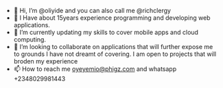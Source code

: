 - 👋 Hi, I’m @oliyide and you can also call me @richclergy
- 👀 I Have about 15years experience programming and developing web applications.
- 🌱 I’m  currently updating my skills to cover mobile apps and cloud computing. 
- 💞️ I’m looking to collaborate on applications that will further expose me to grounds I have not dreamt of covering. I am open to projects that will broden my experience 
- 📫 How to reach me oyeyemio@phigz.com and whatsapp +2348029981443

<!---
oliyide/oliyide is a ✨ special ✨ repository because its `README.md` (this file) appears on your GitHub profile.
You can click the Preview link to take a look at your changes.
--->
